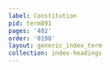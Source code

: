 ```yaml
---
label: Constitution
pid: term891
pages: '402'
order: '0198'
layout: generic_index_term
collection: index-headings
---
```

